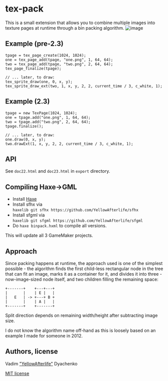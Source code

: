 # tex-pack
This is a small extension that allows you to combine multiple images into texture pages at runtime through a bin packing algorithm.
![image](https://user-images.githubusercontent.com/731492/80915674-8ec4ef00-8d5c-11ea-93dc-d9ae511f4551.png)

## Example (pre-2.3)
```gml
tpage = tex_page_create(1024, 1024);
one = tex_page_add(tpage, "one.png", 1, 64, 64);
two = tex_page_add(tpage, "two.png", 2, 64, 64);
tex_page_finalize(tpage);

// ... later, to draw:
tex_sprite_draw(one, 0, x, y);
tex_sprite_draw_ext(two, 1, x, y, 2, 2, current_time / 3, c_white, 1);
```

## Example (2.3)
```gml
tpage = new TexPage(1024, 1024);
one = tpage.add("one.png", 1, 64, 64);
two = tpage.add("two.png", 2, 64, 64);
tpage.finalize();

// ... later, to draw:
one.draw(0, x, y);
two.drawExt(1, x, y, 2, 2, current_time / 3, c_white, 1);
```

## API
See `doc22.html` and `doc23.html` in `export` directory.

## Compiling Haxe->GML

- Install [Haxe](https://haxe.org/)
- Install sfhx via  
  `haxelib git sfhx https://github.com/YellowAfterlife/sfhx`
- Install sfgml via  
  `haxelib git sfgml https://github.com/YellowAfterlife/sfgml`
- Do `haxe binpack.hxml` to compile all versions.

This will update all 3 GameMaker projects.

## Approach
Since packing happens at runtime, the approach used is one of the simplest possible -
the algorithm finds the first child-less rectangular node in the tree that can fit an image,
marks it as a container for it, and divides it into three - now-image-sized node itself,
and two children filling the remaining space:
```
+-------+    +---+---+
|       |    | E |   |
|   E   | -> +---+ B +
|       |    | A |   |
+-------+    +-------+
```
Split direction depends on remaining width/height after subtracting image size.

I do not know the algorithm name off-hand as this is loosely based on an example I made for someone in 2012.

## Authors, license
Vadim ["YellowAfterlife"](https://yal.cc) Dyachenko

[MIT license](https://en.wikipedia.org/wiki/MIT_License)

